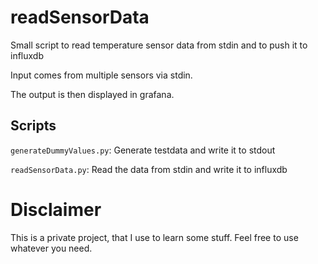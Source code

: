 # readSensorData
Small script to read temperature sensor data from stdin and to push it to influxdb

Input comes from multiple sensors via stdin.

The output is then displayed in grafana.

## Scripts
`generateDummyValues.py`: Generate testdata and write it to stdout

`readSensorData.py`: Read the data from stdin and write it to influxdb


# Disclaimer
This is a private project, that I use to learn some stuff. Feel free to use whatever you need.
